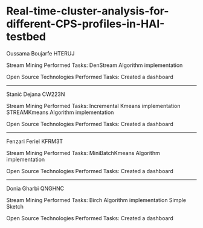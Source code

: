 # Real-time-cluster-analysis-for-different-CPS-profiles-in-HAI-testbed

Oussama Boujarfe HTERUJ

Stream Mining Performed Tasks:
    DenStream Algorithm implementation

Open Source Technologies Performed Tasks:
    Created a dashboard

-----------------------------------------------
Stanić Dejana CW223N

Stream Mining Performed Tasks: 
    Incremental Kmeans implementation 
    STREAMKmeans Algorithm implementation

Open Source Technologies Performed Tasks:
    Created a dashboard

-----------------------------------------------
Fenzari Feriel KFRM3T

Stream Mining Performed Tasks:
     MiniBatchKmeans Algorithm implementation

Open Source Technologies Performed Tasks:
    Created a dashboard

-----------------------------------------------
Donia Gharbi QNGHNC

Stream Mining Performed Tasks:
    Birch Algorithm implementation
    Simple Sketch

Open Source Technologies Performed Tasks:
    Created a dashboard



